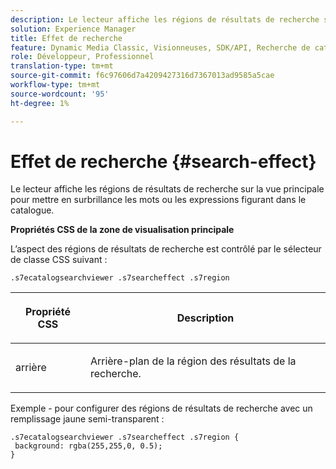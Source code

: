 ```yaml
---
description: Le lecteur affiche les régions de résultats de recherche sur la vue principale pour mettre en surbrillance les mots ou les expressions figurant dans le catalogue.
solution: Experience Manager
title: Effet de recherche
feature: Dynamic Media Classic, Visionneuses, SDK/API, Recherche de catalogue électronique
role: Développeur, Professionnel
translation-type: tm+mt
source-git-commit: f6c97606d7a4209427316d7367013ad9585a5cae
workflow-type: tm+mt
source-wordcount: '95'
ht-degree: 1%

---
```



# Effet de recherche {#search-effect}

Le lecteur affiche les régions de résultats de recherche sur la vue principale pour mettre en surbrillance les mots ou les expressions figurant dans le catalogue.

<!--<a id="section_061E550C1C1D4DB2BD663A898895B38C"></a>-->

**Propriétés CSS de la zone de visualisation principale**

L’aspect des régions de résultats de recherche est contrôlé par le sélecteur de classe CSS suivant :

`.s7ecatalogsearchviewer .s7searcheffect .s7region`

<table id="table_94EE3F5BBE4547C0B4943471CEE7EDE4"> 
 <thead> 
  <tr> 
   <th colname="col1" class="entry"> <p> Propriété CSS </p> </th> 
   <th colname="col2" class="entry"> <p>Description </p> </th> 
  </tr> 
 </thead>
 <tbody> 
  <tr> 
   <td colname="col1"> <p> <span class="codeph"> arrière  </span> </p> </td> 
   <td colname="col2"> <p>Arrière-plan de la région des résultats de la recherche. </p> </td> 
  </tr> 
 </tbody> 
</table>

Exemple - pour configurer des régions de résultats de recherche avec un remplissage jaune semi-transparent :

```
.s7ecatalogsearchviewer .s7searcheffect .s7region { 
 background: rgba(255,255,0, 0.5); 
}
```

